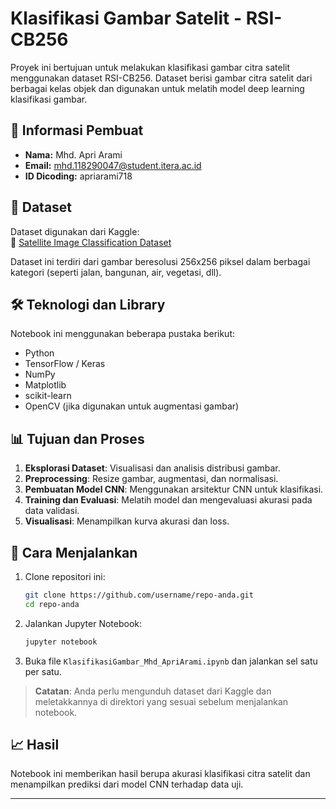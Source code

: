# Klasifikasi Gambar Satelit - RSI-CB256

Proyek ini bertujuan untuk melakukan klasifikasi gambar citra satelit menggunakan dataset RSI-CB256. Dataset berisi gambar citra satelit dari berbagai kelas objek dan digunakan untuk melatih model deep learning klasifikasi gambar.

## 📌 Informasi Pembuat

- **Nama:** Mhd. Apri Arami  
- **Email:** mhd.118290047@student.itera.ac.id  
- **ID Dicoding:** apriarami718

## 📂 Dataset

Dataset digunakan dari Kaggle:  
🔗 [Satellite Image Classification Dataset](https://www.kaggle.com/datasets/mahmoudreda55/satellite-image-classification/data)

Dataset ini terdiri dari gambar beresolusi 256x256 piksel dalam berbagai kategori (seperti jalan, bangunan, air, vegetasi, dll).

## 🛠️ Teknologi dan Library

Notebook ini menggunakan beberapa pustaka berikut:

- Python
- TensorFlow / Keras
- NumPy
- Matplotlib
- scikit-learn
- OpenCV (jika digunakan untuk augmentasi gambar)

## 📊 Tujuan dan Proses

1. **Eksplorasi Dataset**: Visualisasi dan analisis distribusi gambar.
2. **Preprocessing**: Resize gambar, augmentasi, dan normalisasi.
3. **Pembuatan Model CNN**: Menggunakan arsitektur CNN untuk klasifikasi.
4. **Training dan Evaluasi**: Melatih model dan mengevaluasi akurasi pada data validasi.
5. **Visualisasi**: Menampilkan kurva akurasi dan loss.

## 🚀 Cara Menjalankan

1. Clone repositori ini:
    ```bash
    git clone https://github.com/username/repo-anda.git
    cd repo-anda
    ```

2. Jalankan Jupyter Notebook:
    ```bash
    jupyter notebook
    ```

3. Buka file `KlasifikasiGambar_Mhd_ApriArami.ipynb` dan jalankan sel satu per satu.

> **Catatan**: Anda perlu mengunduh dataset dari Kaggle dan meletakkannya di direktori yang sesuai sebelum menjalankan notebook.

## 📈 Hasil

Notebook ini memberikan hasil berupa akurasi klasifikasi citra satelit dan menampilkan prediksi dari model CNN terhadap data uji.

---


